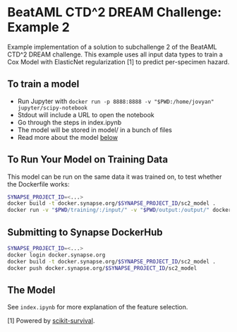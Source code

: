 # BeatAML CTD^2 DREAM Challenge: Example 2

Example implementation of a solution to subchallenge 2 of the BeatAML CTD^2 DREAM challenge. This example uses all input data types to train a Cox Model with ElasticNet regularization [1] to predict per-specimen hazard. 

## To train a model

* Run Jupyter with `docker run -p 8888:8888 -v "$PWD:/home/jovyan" jupyter/scipy-notebook`
* Stdout will include a URL to open the notebook
* Go through the steps in index.ipynb
* The model will be stored in model/ in a bunch of files
* Read more about the model [below](#the_model)


## To Run Your Model on Training Data

This model can be run on the same data it was trained on, to test whether the Dockerfile works:

```bash
SYNAPSE_PROJECT_ID=<...>
docker build -t docker.synapse.org/$SYNAPSE_PROJECT_ID/sc2_model .
docker run -v "$PWD/training/:/input/" -v "$PWD/output:/output/" docker.synapse.org/$SYNAPSE_PROJECT_ID/sc2_model 
```


## Submitting to Synapse DockerHub

```bash
SYNAPSE_PROJECT_ID=<...>
docker login docker.synapse.org
docker build -t docker.synapse.org/$SYNAPSE_PROJECT_ID/sc2_model .
docker push docker.synapse.org/$SYNAPSE_PROJECT_ID/sc2_model
```

## The Model

See `index.ipynb` for more explanation of the feature selection.


[1] Powered by [scikit-survival](https://scikit-survival.readthedocs.io/en/latest/index.html#).

